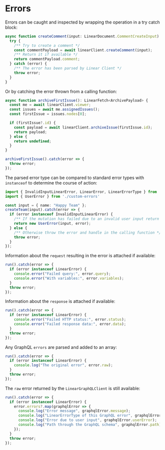 # Errors

Errors can be caught and inspected by wrapping the operation in a try catch block:

```ts
async function createComment(input: LinearDocument.CommentCreateInput): LinearFetch<Comment | UserError> {
  try {
    /** Try to create a comment */
    const commentPayload = await linearClient.createComment(input);
    /** Return it if available */
    return commentPayload.comment;
  } catch (error) {
    /** The error has been parsed by Linear Client */
    throw error;
  }
}
```

Or by catching the error thrown from a calling function:

```ts
async function archiveFirstIssue(): LinearFetch<ArchivePayload> {
  const me = await linearClient.viewer;
  const issues = await me.assignedIssues();
  const firstIssue = issues.nodes[0];

  if (firstIssue?.id) {
    const payload = await linearClient.archiveIssue(firstIssue.id);
    return payload;
  } else {
    return undefined;
  }
}

archiveFirstIssue().catch(error => {
  throw error;
});
```

The parsed error type can be compared to standard error types with `instanceof` to determine the course of action:

```ts
import { InvalidInputLinearError, LinearError, LinearErrorType } from '@linear/sdk'
import { UserError } from './custom-errors'

const input = { name: "Happy Team" };
createTeam(input).catch(error => {
  if (error instanceof InvalidInputLinearError) {
    /** If the mutation has failed due to an invalid user input return a custom user error */
    return new UserError(input, error);
  } else {
    /** Otherwise throw the error and handle in the calling function */
    throw error;
  }
});
```

Information about the `request` resulting in the error is attached if available:

```ts
run().catch(error => {
  if (error instanceof LinearError) {
    console.error("Failed query:", error.query);
    console.error("With variables:", error.variables);
  }
  throw error;
});
```

Information about the `response` is attached if available:

```ts
run().catch(error => {
  if (error instanceof LinearError) {
    console.error("Failed HTTP status:", error.status);
    console.error("Failed response data:", error.data);
  }
  throw error;
});
```

Any GraphQL `errors` are parsed and added to an array:

```ts
run().catch(error => {
  if (error instanceof LinearError) {
    console.log("The original error", error.raw);
  }
  throw error;
});
```

The `raw` error returned by the `LinearGraphQLClient` is still available:

```ts
run().catch(error => {
  if (error instanceof LinearError) {
    error.errors?.map(graphqlError => {
      console.log("Error message", graphqlError.message);
      console.log("LinearErrorType of this GraphQL error", graphqlError.type);
      console.log("Error due to user input", graphqlError.userError);
      console.log("Path through the GraphQL schema", graphqlError.path);
    });
  }
  throw error;
});
```